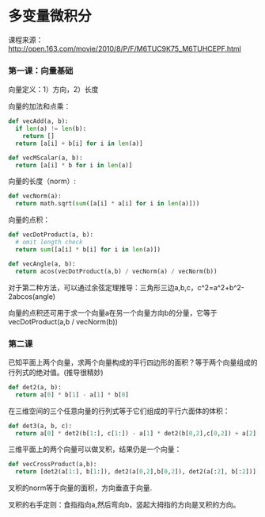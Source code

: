 # 多变量微积分

课程来源：http://open.163.com/movie/2010/8/P/F/M6TUC9K75_M6TUHCEPF.html

### 第一课：向量基础

向量定义：1）方向，2）长度

向量的加法和点乘：
```python
def vecAdd(a, b):
  if len(a) != len(b):
    return []
  return [a[i] + b[i] for i in len(a)]

def vecMScalar(a, b):
  return [a[i] * b for i in len(a)]
```

向量的长度（norm）:
```python
def vecNorm(a):
  return math.sqrt(sum([a[i] * a[i] for i in len(a)]))
```

向量的点积：
```python
def vecDotProduct(a, b):
  # omit length check
  return sum([a[i] * b[i] for i in len(a)])

def vecAngle(a, b):
  return acos(vecDotProduct(a,b) / vecNorm(a) / vecNorm(b))
```
对于第二种方法，可以通过余弦定理推导：三角形三边a,b,c，c^2=a^2+b^2-2abcos(angle)

向量的点积还可用于求一个向量a在另一个向量方向b的分量，它等于vecDotProduct(a,b / vecNorm(b))

### 第二课

已知平面上两个向量，求两个向量构成的平行四边形的面积？等于两个向量组成的行列式的绝对值。(推导很精妙)
```python
def det2(a, b):
  return a[0] * b[1] - a[1] * b[0]
```
在三维空间的三个任意向量的行列式等于它们组成的平行六面体的体积：
```python
def det3(a, b, c):
  return a[0] * det2(b[1:], c[1:]) - a[1] * det2(b[0,2],c[0,2]) + a[2] * det2(b[:2], c[:2])
```

三维平面上的两个向量可以做叉积，结果仍是一个向量：
```python
def vecCrossProduct(a,b):
  return [det2(a[1:], b[1:]), det2(a[0,2],b[0,2]), det2(a[:2], b[:2])]
```
叉积的norm等于向量的面积，方向垂直于向量.

叉积的右手定则：食指指向a,然后弯向b，竖起大拇指的方向是叉积的方向。
